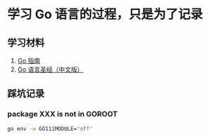# 学习 Go 语言的过程，只是为了记录

## 学习材料

1. [ Go 指南](https://tour.go-zh.org/list)
2. [Go 语言圣经（中文版）](https://books.studygolang.com/gopl-zh/)

## 踩坑记录

### package XXX is not in GOROOT

```bash
go env -w GO111MODULE="off"
```
